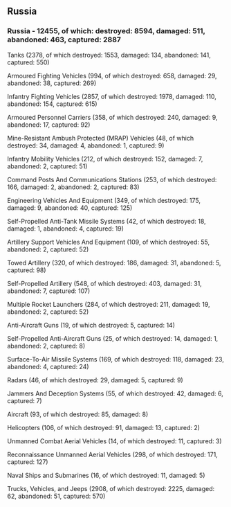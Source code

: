 
 
 ## Russia
 
 ### Russia - 12455, of which: destroyed: 8594, damaged: 511, abandoned: 463, captured: 2887

 

 

 Tanks (2378, of which destroyed: 1553, damaged: 134, abandoned: 141, captured: 550)

 Armoured Fighting Vehicles (994, of which destroyed: 658, damaged: 29, abandoned: 38, captured: 269)

 Infantry Fighting Vehicles (2857, of which destroyed: 1978, damaged: 110, abandoned: 154, captured: 615)

 Armoured Personnel Carriers (358, of which destroyed: 240, damaged: 9, abandoned: 17, captured: 92)

 Mine-Resistant Ambush Protected (MRAP) Vehicles (48, of which destroyed: 34, damaged: 4, abandoned: 1, captured: 9)

 Infantry Mobility Vehicles (212, of which destroyed: 152, damaged: 7, abandoned: 2, captured: 51)

 Command Posts And Communications Stations (253, of which destroyed: 166, damaged: 2, abandoned: 2, captured: 83)

 Engineering Vehicles And Equipment (349, of which destroyed: 175, damaged: 9, abandoned: 40, captured: 125)

 Self-Propelled Anti-Tank Missile Systems (42, of which destroyed: 18, damaged: 1, abandoned: 4, captured: 19)

 Artillery Support Vehicles And Equipment (109, of which destroyed: 55, abandoned: 2, captured: 52)

 Towed Artillery (320, of which destroyed: 186, damaged: 31, abandoned: 5, captured: 98)

 Self-Propelled Artillery (548, of which destroyed: 403, damaged: 31, abandoned: 7, captured: 107)

 Multiple Rocket Launchers (284, of which destroyed: 211, damaged: 19, abandoned: 2, captured: 52)

 Anti-Aircraft Guns (19, of which destroyed: 5, captured: 14)

 Self-Propelled Anti-Aircraft Guns (25, of which destroyed: 14, damaged: 1, abandoned: 2, captured: 8)

 Surface-To-Air Missile Systems (169, of which destroyed: 118, damaged: 23, abandoned: 4, captured: 24)

 Radars (46, of which destroyed: 29, damaged: 5, captured: 9)

 Jammers And Deception Systems (55, of which destroyed: 42, damaged: 6, captured: 7)

 Aircraft (93, of which destroyed: 85, damaged: 8)

 Helicopters (106, of which destroyed: 91, damaged: 13, captured: 2)

 Unmanned Combat Aerial Vehicles (14, of which destroyed: 11, captured: 3)

 Reconnaissance Unmanned Aerial Vehicles (298, of which destroyed: 171, captured: 127)

 Naval Ships and Submarines (16, of which destroyed: 11, damaged: 5)

 Trucks, Vehicles, and Jeeps (2908, of which destroyed: 2225, damaged: 62, abandoned: 51, captured: 570)

